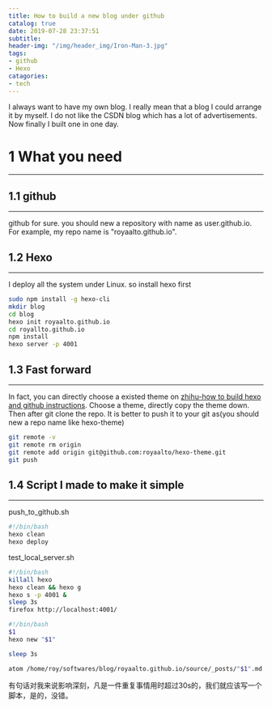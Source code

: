 ```yaml
---
title: How to build a new blog under github
catalog: true
date: 2019-07-28 23:37:51
subtitle:
header-img: "/img/header_img/Iron-Man-3.jpg"
tags:
- github
- Hexo
catagories:
- tech
---
```

I always want to have my own blog. I really mean that a blog I could arrange it by myself. I do not like the CSDN blog which has a lot of advertisements.
Now finally I built one in one day.
# 1 What you need
---
## 1.1 github
---
github for sure. you should new a repository with name as user.github.io. For example, my repo name is "royaalto.github.io".

## 1.2 Hexo
---
I deploy all the system under Linux. so install hexo first
```bash
sudo npm install -g hexo-cli
mkdir blog
cd blog
hexo init royaalto.github.io
cd royallto.github.io
npm install
hexo server -p 4001
```

## 1.3 Fast forward
---
In fact, you can directly choose a existed theme on  [zhihu-how to build hexo and github instructions](https://zhuanlan.zhihu.com/p/26625249).
Choose a theme, directly copy the theme down. Then after git clone the repo. It is better to push it to your git as(you should new a repo name like hexo-theme)
```bash
git remote -v
git remote rm origin
git remote add origin git@github.com:royaalto/hexo-theme.git
git push
```

## 1.4 Script I made to make it simple
---
push_to_github.sh
```bash
#!/bin/bash
hexo clean
hexo deploy
```
test_local_server.sh
```bash
#!/bin/bash
killall hexo
hexo clean && hexo g
hexo s -p 4001 &
sleep 3s
firefox http://localhost:4001/
```

```bash
#!/bin/bash
$1
hexo new "$1"

sleep 3s

atom /home/roy/softwares/blog/royaalto.github.io/source/_posts/"$1".md
```
有句话对我来说影响深刻，凡是一件重复事情用时超过30s的，我们就应该写一个脚本，是的，没错。
